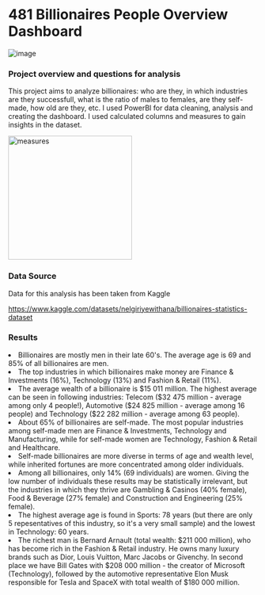 # 481 Billionaires People Overview Dashboard

![image](https://github.com/user-attachments/assets/252a0d25-8c30-4d16-a219-e9fae1829f2d)


   
### Project overview and questions for analysis
This project aims to analyze billionaires: who are they, in which industries are they successfull, what is the ratio of males to females, are they self-made, how old are they, etc.
I used PowerBI for data cleaning, analysis and creating the dashboard. I used calculated columns and measures to gain insights in the dataset.

<img width="250" alt="measures" src="https://github.com/user-attachments/assets/a93b7011-dda3-4cb7-9ce1-33ed0912a960">




### Data Source

Data for this analysis has been taken from Kaggle 

https://www.kaggle.com/datasets/nelgiriyewithana/billionaires-statistics-dataset


### Results

<li> Billionaires are mostly men in their late 60's. The average age is 69 and 85% of all billionaires are men.
<li> The top industries in which billionaires make money are Finance & Investments (16%), Technology (13%) and Fashion & Retail (11%). 
<li> The average wealth of a billionaire is $15 011 million. The highest average can be seen in following industries: Telecom ($32 475 million - average among only 4 people!), Automotive ($24 825 million - average among 16 people) and Technology ($22 282 million - average among 63 people). 

<li> About 65% of billionaires are self-made. The most popular industries among self-made men are Finance & Investments, Technology and Manufacturing, while for self-made women are Technology, Fashion & Retail and Healthcare.
<li> Self-made billionaires are more diverse in terms of age and wealth level, while inherited fortunes are more concentrated among older individuals. 

<li> Among all billionaires, only 14% (69 individuals) are women. Giving the low number of individuals these results may be statistically irrelevant, but the industries in which they thrive are Gambling & Casinos (40% female), Food & Beverage (27% female) and Construction and Engineering (25% female). 
<li> The highest average age is found in Sports: 78 years (but there are only 5 repesentatives of this industry, so it's a very small sample) and the lowest in Technology: 60 years.

<li> The richest man is Bernard Arnault (total wealth: $211 000 million), who has become rich in the Fashion & Retail industry. He owns many luxury brands such as Dior, Louis Vuitton, Marc Jacobs or Givenchy. In second place we have Bill Gates with $208 000 million - the creator of Microsoft (Technology), followed by  the automotive representative Elon Musk responsible for Tesla and SpaceX with total wealth of $180 000 million.
